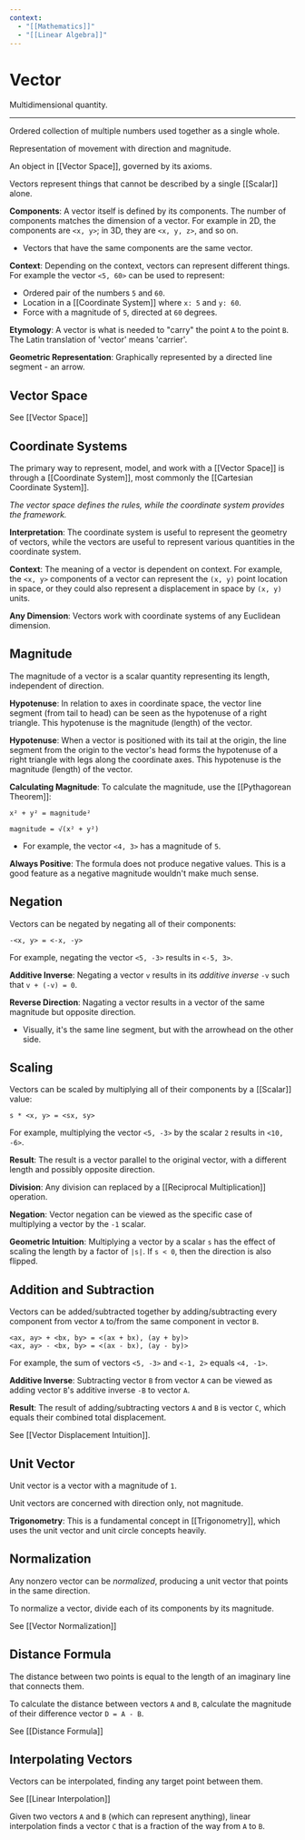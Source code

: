 ```yaml
---
context:
  - "[[Mathematics]]"
  - "[[Linear Algebra]]"
---
```


# Vector

Multidimensional quantity.

---

Ordered collection of multiple numbers used together as a single whole.

Representation of movement with direction and magnitude.

An object in [[Vector Space]], governed by its axioms.

Vectors represent things that cannot be described by a single [[Scalar]] alone.

**Components**: A vector itself is defined by its components. The number of components matches the dimension of a vector. For example in 2D, the components are `<x, y>`; in 3D, they are `<x, y, z>`, and so on.

- Vectors that have the same components are the same vector.

**Context**: Depending on the context, vectors can represent different things. For example the vector `<5, 60>` can be used to represent:

- Ordered pair of the numbers `5` and `60`.
- Location in a [[Coordinate System]] where `x: 5` and `y: 60`.
- Force with a magnitude of `5`, directed at `60` degrees.

**Etymology**: A vector is what is needed to "carry" the point `A` to the point `B`. The Latin translation of 'vector' means 'carrier'.

**Geometric Representation**: Graphically represented by a directed line segment - an arrow.

## Vector Space

See [[Vector Space]]

## Coordinate Systems

The primary way to represent, model, and work with a [[Vector Space]] is through a [[Coordinate System]], most commonly the [[Cartesian Coordinate System]].

_The vector space defines the rules, while the coordinate system provides the framework._

**Interpretation**: The coordinate system is useful to represent the geometry of vectors, while the vectors are useful to represent various quantities in the coordinate system.

**Context**: The meaning of a vector is dependent on context. For example, the `<x, y>` components of a vector can represent the `(x, y)` point location in space, or they could also represent a displacement in space by `(x, y)` units.

**Any Dimension**: Vectors work with coordinate systems of any Euclidean dimension.

## Magnitude

The magnitude of a vector is a scalar quantity representing its length, independent of direction.

**Hypotenuse**: In relation to axes in coordinate space, the vector line segment (from tail to head) can be seen as the hypotenuse of a right triangle. This hypotenuse is the magnitude (length) of the vector.

**Hypotenuse**: When a vector is positioned with its tail at the origin, the line segment from the origin to the vector's head forms the hypotenuse of a right triangle with legs along the coordinate axes. This hypotenuse is the magnitude (length) of the vector.

**Calculating Magnitude**: To calculate the magnitude, use the [[Pythagorean Theorem]]:

```
x² + y² = magnitude²

magnitude = √(x² + y²)
```

- For example, the vector `<4, 3>` has a magnitude of `5`.

**Always Positive**: The formula does not produce negative values. This is a good feature as a negative magnitude wouldn't make much sense.

## Negation

Vectors can be negated by negating all of their components:

`-<x, y> = <-x, -y>`

For example, negating the vector `<5, -3>` results in `<-5, 3>`.

**Additive Inverse**: Negating a vector `v` results in its _additive inverse_ `-v` such that `v + (-v) = 0`.

**Reverse Direction**: Nagating a vector results in a vector of the same magnitude but opposite direction.

- Visually, it's the same line segment, but with the arrowhead on the other side.

## Scaling

Vectors can be scaled by multiplying all of their components by a [[Scalar]] value:

`s * <x, y> = <sx, sy>`

For example, multiplying the vector `<5, -3>` by the scalar `2` results in `<10, -6>`.

**Result**: The result is a vector parallel to the original vector, with a different length and possibly opposite direction.

**Division**: Any division can replaced by a [[Reciprocal Multiplication]] operation.

**Negation**: Vector negation can be viewed as the specific case of multiplying a vector by the `-1` scalar.

**Geometric Intuition**: Multiplying a vector by a scalar `s` has the effect of scaling the length by a factor of `|s|`. If `s < 0`, then the direction is also flipped.

## Addition and Subtraction

Vectors can be added/subtracted together by adding/subtracting every component from vector `A` to/from the same component in vector `B`.

```
<ax, ay> + <bx, by> = <(ax + bx), (ay + by)>
<ax, ay> - <bx, by> = <(ax - bx), (ay - by)>
```

For example, the sum of vectors `<5, -3>` and `<-1, 2>` equals `<4, -1>`.

**Additive Inverse**: Subtracting vector `B` from vector `A` can be viewed as adding vector `B`'s additive inverse `-B` to vector `A`.

**Result**: The result of adding/subtracting vectors `A` and `B` is vector `C`, which equals their combined total displacement.

See [[Vector Displacement Intuition]].

## Unit Vector

Unit vector is a vector with a magnitude of `1`.

Unit vectors are concerned with direction only, not magnitude.

**Trigonometry**: This is a fundamental concept in [[Trigonometry]], which uses the unit vector and unit circle concepts heavily.

## Normalization

Any nonzero vector can be _normalized_, producing a unit vector that points in the same direction.

To normalize a vector, divide each of its components by its magnitude.

See [[Vector Normalization]]

## Distance Formula

The distance between two points is equal to the length of an imaginary line that connects them.

To calculate the distance between vectors `A` and `B`, calculate the magnitude of their difference vector `D = A - B`.

See [[Distance Formula]]

## Interpolating Vectors

Vectors can be interpolated, finding any target point between them.

See [[Linear Interpolation]]

Given two vectors `A` and `B` (which can represent anything), linear interpolation finds a vector `C` that is a fraction of the way from `A` to `B`.
